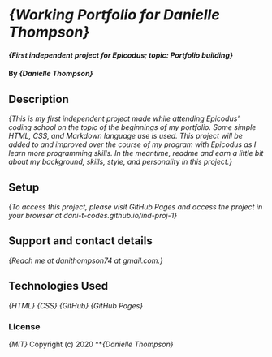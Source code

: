 # _{Working Portfolio for Danielle Thompson}_

#### _{First independent project for Epicodus; topic: Portfolio building}_

#### By _{Danielle Thompson}_

## Description

_{This is my first independent project made while attending Epicodus' coding school on the topic of the beginnings of my portfolio. Some simple HTML, CSS, and Markdown language use is used. This project will be added to and improved over the course of my program with Epicodus as I learn more programming skills. In the meantime, *readme* and earn a little bit about my background, skills, style, and personality in this project.}_

## Setup

_{To access this project, please visit GitHub Pages and access the project in your browser at dani-t-codes.github.io/ind-proj-1}_

## Support and contact details

_{Reach me at danithompson74 at gmail.com.}_

## Technologies Used

_{HTML}_
_{CSS}_
_{GitHub}_
_{GitHub Pages}_

### License

*{MIT}* Copyright (c) 2020 **_{Danielle Thompson}_

